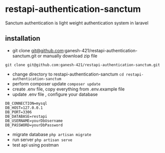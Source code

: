 # restapi-authentication-sanctum
Sanctum authentication is light weight authentication system in laravel
## installation
- git clone git@github.com:ganesh-421/restapi-authentication-sanctum.git or manually download zip file
```
git clone git@github.com:ganesh-421/restapi-authentication-sanctum.git
```
- change directory to restapi-authentication-sanctum
``` cd restapi-authentication-sanctum ```
- perform composer update 
``` composer update ```
- create .env file, copy everything from .env.example file 
- update .env file , configure your database
```
DB_CONNECTION=mysql
DB_HOST=127.0.0.1
DB_PORT=3306
DB_DATABASE=restapi
DB_USERNAME=yourDbUsername
DB_PASSWORD=yourDbPassword
```
- migrate database
``` php artisan migrate ```
- run server
```php artisan serve ```
- test api using postman
